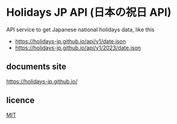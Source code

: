 # Holidays JP API (日本の祝日 API)

API service to get Japanese national holidays data, like this

- https://holidays-jp.github.io/api/v1/date.json
- https://holidays-jp.github.io/api/v1/2023/date.json

## documents site
<https://holidays-jp.github.io/>

## licence
[MIT](https://github.com/holidays-jp/holidays-jp.github.io/blob/master/LICENSE)
